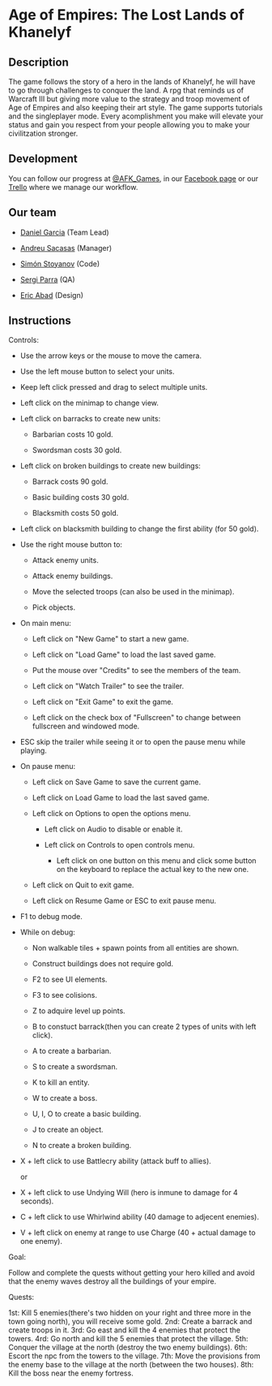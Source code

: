 ﻿# Age of Empires: The Lost Lands of Khanelyf
## Description
The game follows the story of a hero in the lands of Khanelyf, he will have to go through challenges to conquer the land. A rpg that reminds us of Warcraft III but giving more value to the strategy and troop movement of Age of Empires and also keeping their art style. The game supports tutorials and the singleplayer mode. Every acomplishment you make will elevate your status and gain you respect from your people allowing you to make your civilitzation stronger.

## Development
You can follow our progress at [@AFK_Games](https://twitter.com/AFK_Games), in our [Facebook page](https://www.facebook.com/AwayFromKeyboardGames/) or our [Trello](https://trello.com/b/SDxGXSx2/project-2) where we manage our workflow. 

## Our team
* [Daniel Garcia](https://github.com/viriato22)  (Team Lead)

* [Andreu Sacasas](https://github.com/Andreu997) (Manager)

* [Simón Stoyanov](https://github.com/SimonStoyanov) (Code)

* [Sergi Parra](https://github.com/t3m1X) (QA)

* [Eric Abad](https://github.com/cireks) (Design)

## Instructions

Controls:

* Use the arrow keys or the mouse to move the camera.

* Use the left mouse button to select your units.

* Keep left click pressed and drag to select multiple units.

* Left click on the minimap to change view.

* Left click on barracks to create new units:

  * Barbarian costs 10 gold.

  * Swordsman costs 30 gold.

* Left click on broken buildings to create new buildings:

  * Barrack costs 90 gold.

  * Basic building costs 30 gold.

  * Blacksmith costs 50 gold.

* Left click on blacksmith building to change the first ability (for 50 gold).

* Use the right mouse button to:

  * Attack enemy units.
 
  * Attack enemy buildings.
 
  * Move the selected troops (can also be used in the minimap).

  * Pick objects.

* On main menu:

  * Left click on "New Game" to start a new game.

  * Left click on "Load Game" to load the last saved game.

  * Put the mouse over "Credits" to see the members of the team.

  * Left click on "Watch Trailer" to see the trailer.

  * Left click on "Exit Game" to exit the game.

  * Left click on the check box of "Fullscreen" to change between fullscreen and windowed mode.

* ESC skip the trailer while seeing it or to open the pause menu while playing.

* On pause menu:

  * Left click on Save Game to save the current game.

  * Left click on Load Game to load the last saved game.

  * Left click on Options to open the options menu.

	* Left click on Audio to disable or enable it.

	* Left click on Controls to open controls menu.

		* Left click on one button on this menu and click some button on the keyboard to replace the actual key to the new one.

  * Left click on Quit to exit game.

  * Left click on Resume Game or ESC to exit pause menu.

* F1 to debug mode.

* While on debug:

  * Non walkable tiles + spawn points from all entities are shown.

  * Construct buildings does not require gold.

  * F2 to see UI elements.

  * F3 to see colisions.

  * Z to adquire level up points.

  * B to constuct barrack(then you can create 2 types of units with left click).

  * A to create a barbarian.

  * S to create a swordsman.

  * K to kill an entity.

  * W to create a boss.

  * U, I, O to create a basic building.

  * J to create an object.

  * N to create a broken building.

* X + left click to use Battlecry ability (attack buff to allies).

  or

* X + left click to use Undying Will (hero is inmune to damage for 4 seconds).

* C + left click to use Whirlwind ability (40 damage to adjecent enemies).

* V + left click on enemy at range to use Charge (40 + actual damage to one enemy).

Goal:

Follow and complete the quests without getting your hero killed and avoid that the enemy waves destroy all the buildings of your empire. 

Quests:

1st: Kill 5 enemies(there's two hidden on your right and three more in the town going north), you will receive some gold.
2nd: Create a barrack and create troops in it.
3rd: Go east and kill the 4 enemies that protect the towers.
4rd: Go north and kill the 5 enemies that protect the village.
5th: Conquer the village at the north (destroy the two enemy buildings).
6th: Escort the npc from the towers to the village.
7th: Move the provisions from the enemy base to the village at the north (between the two houses).
8th: Kill the boss near the enemy fortress.
